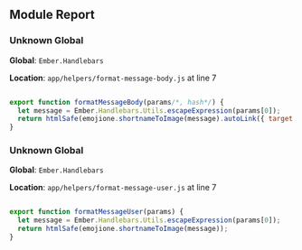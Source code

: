 ## Module Report
### Unknown Global

**Global**: `Ember.Handlebars`

**Location**: `app/helpers/format-message-body.js` at line 7

```js

export function formatMessageBody(params/*, hash*/) {
  let message = Ember.Handlebars.Utils.escapeExpression(params[0]);
  return htmlSafe(emojione.shortnameToImage(message).autoLink({ target: "_blank", rel: "noopener noreferrer" }));
}
```

### Unknown Global

**Global**: `Ember.Handlebars`

**Location**: `app/helpers/format-message-user.js` at line 7

```js

export function formatMessageUser(params) {
  let message = Ember.Handlebars.Utils.escapeExpression(params[0]);
  return htmlSafe(emojione.shortnameToImage(message));
}
```
